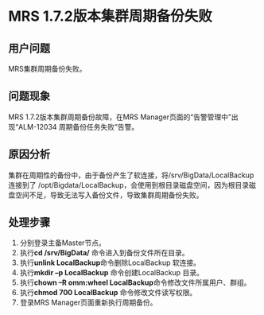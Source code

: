 # MRS 1.7.2版本集群周期备份失败<a name="mrs_03_0231"></a>

## 用户问题<a name="section18305143583116"></a>

MRS集群周期备份失败。

## 问题现象<a name="section117424454313"></a>

MRS 1.7.2版本集群周期备份故障，在MRS Manager页面的“告警管理中”出现“ALM-12034 周期备份任务失败”告警。

## 原因分析<a name="section1237061220324"></a>

集群在周期性的备份中，由于备份产生了软连接，将/srv/BigData/LocalBackup 连接到了 /opt/Bigdata/LocalBackup，会使用到根目录磁盘空间，因为根目录磁盘空间不足，导致无法写入备份文件，导致集群周期备份失败。

## 处理步骤<a name="section520813413313"></a>

1.  分别登录主备Master节点。
2.  执行**cd /srv/BigData/**  命令进入到备份文件所在目录。
3.  执行**unlink LocalBackup**命令删除LocalBackup 软连接。
4.  执行**mkdir –p LocalBackup**  命令创建LocalBackup 目录。
5.  执行**chown –R omm:wheel LocalBackup**命令修改文件所属用户、群组。
6.  执行**chmod 700 LocalBackup**  命令修改文件读写权限。
7.  登录MRS Manager页面重新执行周期备份。

